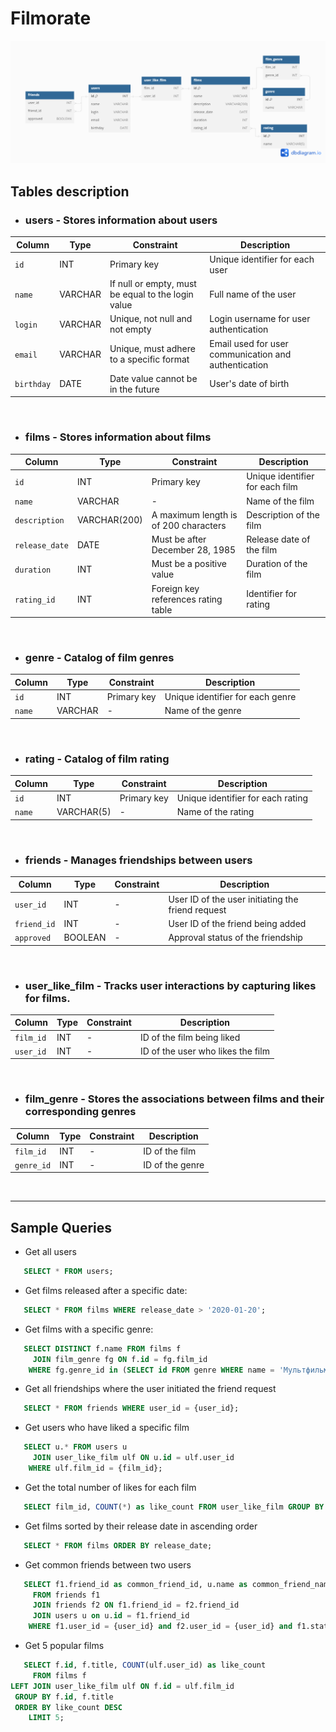 # Filmorate

![data model](data-model.png)

## Tables description

- ### users - Stores information about users

| Column     | Type    | Constraint                                         | Description                                          |
|------------|---------|----------------------------------------------------|------------------------------------------------------|
| `id`       | INT     | Primary key                                        | Unique identifier for each user                      |
| `name`     | VARCHAR | If null or empty, must be equal to the login value | Full name of the user                                |
| `login`    | VARCHAR | Unique, not null and not empty                     | Login username for user authentication               |
| `email`    | VARCHAR | Unique, must adhere to a specific format           | Email used for user communication and authentication |
| `birthday` | DATE    | Date value cannot be in the future                 | User's date of birth                                 |

&nbsp;

- ### films - Stores information about films

| Column         | Type         | Constraint                            | Description                     |
|----------------|--------------|---------------------------------------|---------------------------------|
| `id`           | INT          | Primary key                           | Unique identifier for each film |
| `name`         | VARCHAR      | -                                     | Name of the film                |
| `description`  | VARCHAR(200) | A maximum length is of 200 characters | Description of the film         |
| `release_date` | DATE         | Must be after December 28, 1985       | Release date of the film        |
| `duration`     | INT          | Must be a positive value              | Duration of the film            |
| `rating_id`    | INT          | Foreign key references rating table   | Identifier for rating           |

&nbsp;

- ### genre - Catalog of film genres

| Column | Type    | Constraint  | Description                      |
|--------|---------|-------------|----------------------------------|
| `id`   | INT     | Primary key | Unique identifier for each genre |
| `name` | VARCHAR | -           | Name of the genre                |

&nbsp;

- ### rating - Catalog of film rating

| Column | Type       | Constraint  | Description                       |
|--------|------------|-------------|-----------------------------------|
| `id`   | INT        | Primary key | Unique identifier for each rating |
| `name` | VARCHAR(5) | -           | Name of the rating                |

&nbsp;

- ### friends - Manages friendships between users

| Column      | Type    | Constraint | Description                                       |
|-------------|---------|------------|---------------------------------------------------|
| `user_id`   | INT     | -          | User ID of the user initiating the friend request |
| `friend_id` | INT     | -          | User ID of the friend being added                 |
| `approved`  | BOOLEAN | -          | Approval status of the friendship                 |

&nbsp;

- ### user_like_film - Tracks user interactions by capturing likes for films.

| Column    | Type | Constraint | Description                       |
|-----------|------|------------|-----------------------------------|
| `film_id` | INT  | -          | ID of the film being liked        |
| `user_id` | INT  | -          | ID of the user who likes the film |

&nbsp;

- ### film_genre - Stores the associations between films and their corresponding genres

| Column     | Type | Constraint | Description     |
|------------|------|------------|-----------------|
| `film_id`  | INT  | -          | ID of the film  |
| `genre_id` | INT  | -          | ID of the genre |

&nbsp;

---

## Sample Queries

- Get all users

```sql
   SELECT * FROM users;
```

- Get films released after a specific date:

```sql
   SELECT * FROM films WHERE release_date > '2020-01-20';
```

- Get films with a specific genre:

```sql
   SELECT DISTINCT f.name FROM films f
     JOIN film_genre fg ON f.id = fg.film_id
    WHERE fg.genre_id in (SELECT id FROM genre WHERE name = 'Мультфильм');
```

- Get all friendships where the user initiated the friend request

```sql
   SELECT * FROM friends WHERE user_id = {user_id};
```

- Get users who have liked a specific film

```sql
   SELECT u.* FROM users u
     JOIN user_like_film ulf ON u.id = ulf.user_id
    WHERE ulf.film_id = {film_id};
```

- Get the total number of likes for each film

```sql
   SELECT film_id, COUNT(*) as like_count FROM user_like_film GROUP BY film_id;
```

- Get films sorted by their release date in ascending order

```sql
   SELECT * FROM films ORDER BY release_date;
```

- Get common friends between two users

```sql
   SELECT f1.friend_id as common_friend_id, u.name as common_friend_name
     FROM friends f1
     JOIN friends f2 ON f1.friend_id = f2.friend_id
     JOIN users u on u.id = f1.friend_id
    WHERE f1.user_id = {user_id} and f2.user_id = {user_id} and f1.status = true
```

- Get 5 popular films

```sql
   SELECT f.id, f.title, COUNT(ulf.user_id) as like_count
     FROM films f
LEFT JOIN user_like_film ulf ON f.id = ulf.film_id
 GROUP BY f.id, f.title
 ORDER BY like_count DESC
    LIMIT 5;
```